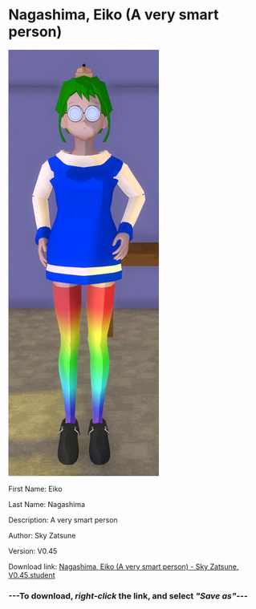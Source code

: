 # Nagashima, Eiko (A very smart person)

<img src = "https://raw.githubusercontent.com/Arbiter1223/Daigaku-Gurashi-Custom-Students/master/Students/Files/Nagashima%2C%20Eiko%20(A%20very%20smart%20person).png">

First Name: Eiko

Last Name: Nagashima

Description: A very smart person

Author: Sky Zatsune

Version: V0.45

Download link: <a href="https://raw.githubusercontent.com/Arbiter1223/Daigaku-Gurashi-Custom-Students/master/Students/Files/Nagashima%2C%20Eiko%20(A%20very%20smart%20person)%20-%20Sky%20Zatsune%2C%20V0.45.student">Nagashima, Eiko (A very smart person) - Sky Zatsune, V0.45.student</a>

### ---**To download, _right-click_ the link, and select _"Save as"_**---
